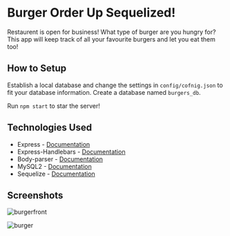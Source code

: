 # Burger Order Up Sequelized!

Restaurent is open for business! What type of burger are you hungry for? This
app will keep track of all your favourite burgers and let you eat them too!

## How to Setup

Establish a local database and change the settings in `config/cofnig.json` to fit
your database information. Create a database named `burgers_db`.

Run `npm start` to star the server!

## Technologies Used
* Express - [Documentation](https://www.npmjs.com/package/express)
* Express-Handlebars - [Documentation](https://www.npmjs.com/package/express-handlebars)
* Body-parser - [Documentation](https://www.npmjs.com/package/body-parser)
* MySQL2 - [Documentation](https://www.npmjs.com/package/mysql2)
* Sequelize - [Documentation](https://www.npmjs.com/package/sequelize)

## Screenshots

![burgerfront](https://user-images.githubusercontent.com/17300742/44998653-48b2f900-af85-11e8-867f-166251a19575.png)

![burger](https://user-images.githubusercontent.com/17300742/44966750-02b94f00-af0b-11e8-8701-6599b46cf3d2.png)
